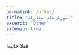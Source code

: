 ```yaml
---
permalink: /other/
title: "آموزش های متفرقه"
excerpt: "Other"
sitemap: true
---
```


<p> &#x202b; فعلا خالیه! </p>
